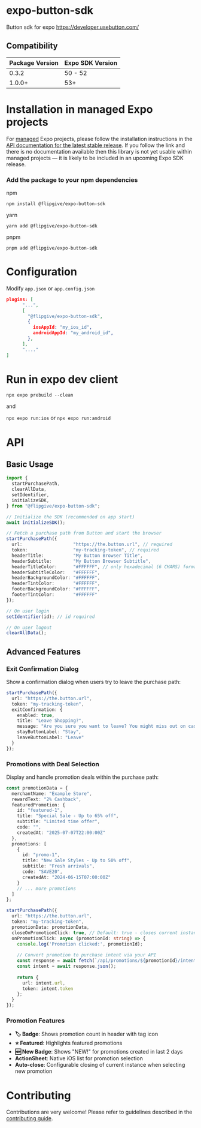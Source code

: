 # expo-button-sdk

Button sdk for expo https://developer.usebutton.com/

## Compatibility

| Package Version | Expo SDK Version |
|----------------|------------------|
| 0.3.2          | 50 - 52          |
| 1.0.0+         | 53+              |

# Installation in managed Expo projects

For [managed](https://docs.expo.dev/archive/managed-vs-bare/) Expo projects, please follow the installation instructions in the [API documentation for the latest stable release](#api-documentation). If you follow the link and there is no documentation available then this library is not yet usable within managed projects &mdash; it is likely to be included in an upcoming Expo SDK release.

### Add the package to your npm dependencies

npm
```
npm install @flipgive/expo-button-sdk
```

yarn
```
yarn add @flipgive/expo-button-sdk
```

pnpm
```
pnpm add @flipgive/expo-button-sdk
```

# Configuration

Modify `app.json` or `app.config.json`

```json
plugins: [
      "...",
      [
        "@flipgive/expo-button-sdk",
        {
          iosAppId: "my_ios_id",
          androidAppId: "my_android_id",
        },
      ],
      "...."
]
```
# Run in expo dev client

`npx expo prebuild --clean`

and

`npx expo run:ios` or `npx expo run:android`


# API

## Basic Usage

```typescript
import {
  startPurchasePath,
  clearAllData,
  setIdentifier,
  initializeSDK,
} from "@flipgive/expo-button-sdk";

// Initialize the SDK (recommended on app start)
await initializeSDK();

// Fetch a purchase path from Button and start the browser
startPurchasePath({
  url:                   "https://the.button.url", // required
  token:                 "my-tracking-token", // required
  headerTitle:           "My Button Browser Title",
  headerSubtitle:        "My Button Browser Subtitle",
  headerTitleColor:      "#FFFFFF", // only hexadecimal (6 CHARS) format accepted
  headerSubtitleColor:   "#FFFFFF",
  headerBackgroundColor: "#FFFFFF",
  headerTintColor:       "#FFFFFF",
  footerBackgroundColor: "#FFFFFF",
  footerTintColor:       "#FFFFFF"
});

// On user login
setIdentifier(id); // id required

// On user logout
clearAllData();
```

## Advanced Features

### Exit Confirmation Dialog

Show a confirmation dialog when users try to leave the purchase path:

```typescript
startPurchasePath({
  url: "https://the.button.url",
  token: "my-tracking-token",
  exitConfirmation: {
    enabled: true,
    title: "Leave Shopping?",
    message: "Are you sure you want to leave? You might miss out on cashback.",
    stayButtonLabel: "Stay",
    leaveButtonLabel: "Leave"
  }
});
```

### Promotions with Deal Selection

Display and handle promotion deals within the purchase path:

```typescript
const promotionData = {
  merchantName: "Example Store",
  rewardText: "2% Cashback",
  featuredPromotion: {
    id: "featured-1",
    title: "Special Sale - Up to 65% off",
    subtitle: "Limited time offer",
    code: "",
    createdAt: "2025-07-07T22:00:00Z"
  },
  promotions: [
    {
      id: "promo-1",
      title: "New Sale Styles - Up to 50% off",
      subtitle: "Fresh arrivals",
      code: "SAVE20",
      createdAt: "2024-06-15T07:00:00Z"
    }
    // ... more promotions
  ]
};

startPurchasePath({
  url: "https://the.button.url",
  token: "my-tracking-token",
  promotionData: promotionData,
  closeOnPromotionClick: true, // Default: true - closes current instance when promotion is clicked
  onPromotionClick: async (promotionId: string) => {
    console.log('Promotion clicked:', promotionId);
    
    // Convert promotion to purchase intent via your API
    const response = await fetch(`/api/promotions/${promotionId}/intent`);
    const intent = await response.json();
    
    return {
      url: intent.url,
      token: intent.token
    };
  }
});
```

### Promotion Features

- **🏷️ Badge**: Shows promotion count in header with tag icon
- **⭐ Featured**: Highlights featured promotions
- **🆕 New Badge**: Shows "NEW!" for promotions created in last 2 days
- **ActionSheet**: Native iOS list for promotion selection
- **Auto-close**: Configurable closing of current instance when selecting new promotion

# Contributing

Contributions are very welcome! Please refer to guidelines described in the [contributing guide]( https://github.com/expo/expo#contributing).
